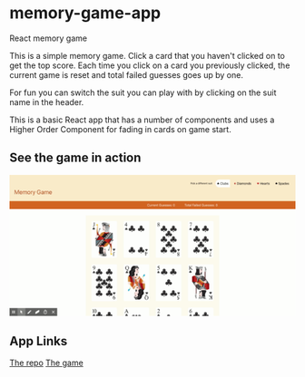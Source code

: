 # memory-game-app
React memory game

This is a simple memory game. Click a card that you haven't clicked on to get the top score. Each time you click on a card you previously clicked, the current game is reset and total failed guesses goes up by one.

For fun you can switch the suit you can play with by clicking on the suit name in the header.

This is a basic React app that has a number of components and uses a Higher Order Component for fading in cards on game start.

## See the game in action
![alt text](https://raw.githubusercontent.com/petr0n/memory-game-app/master/Memory-Game-App.gif "Preview the app")


## App Links 
[The repo](https://github.com/petr0n/memory-game-app)
[The game](https://petr0n.github.io/memory-game-app/)

